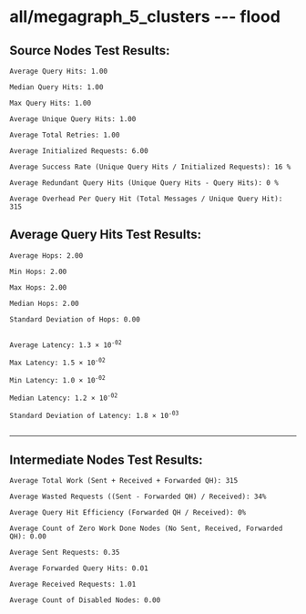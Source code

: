 # all/megagraph_5_clusters --- flood
## Source Nodes Test Results:
	Average Query Hits: 1.00

	Median Query Hits: 1.00

	Max Query Hits: 1.00

	Average Unique Query Hits: 1.00

	Average Total Retries: 1.00

	Average Initialized Requests: 6.00

	Average Success Rate (Unique Query Hits / Initialized Requests): 16 %

	Average Redundant Query Hits (Unique Query Hits - Query Hits): 0 %

	Average Overhead Per Query Hit (Total Messages / Unique Query Hit): 315



## Average Query Hits Test Results:
<pre><code>Average Hops: 2.00

Min Hops: 2.00

Max Hops: 2.00

Median Hops: 2.00

Standard Deviation of Hops: 0.00


Average Latency: 1.3 × 10<sup>-02</sup>

Max Latency: 1.5 × 10<sup>-02</sup>

Min Latency: 1.0 × 10<sup>-02</sup>

Median Latency: 1.2 × 10<sup>-02</sup>

Standard Deviation of Latency: 1.8 × 10<sup>-03</sup>

</code></pre>

---------------------------------------------
## Intermediate Nodes Test Results:

	Average Total Work (Sent + Received + Forwarded QH): 315

	Average Wasted Requests ((Sent - Forwarded QH) / Received): 34%

	Average Query Hit Efficiency (Forwarded QH / Received): 0%

	Average Count of Zero Work Done Nodes (No Sent, Received, Forwarded QH): 0.00

	Average Sent Requests: 0.35

	Average Forwarded Query Hits: 0.01

	Average Received Requests: 1.01

	Average Count of Disabled Nodes: 0.00

